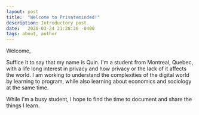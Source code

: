 ```yaml
---
layout: post
title:  "Welcome to Privateminded!"
description: Introductory post.
date:   2020-03-24 21:28:36 -0400
tags: about, author
---
```


Welcome,

Suffice it to say that my name is Quin. I'm a student from Montreal, Quebec,
with a life long interest in privacy and how privacy or the lack of it affects
the world. I am working to understand the complexities of the digital world by
learning to program, while also learning about economics and sociology at the
same time.

While I'm a busy student, I hope to find the time to document and share the
things I learn.
